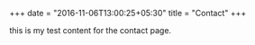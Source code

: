 +++
date = "2016-11-06T13:00:25+05:30"
title = "Contact"
+++

this is my test content for the contact page.